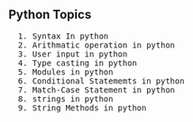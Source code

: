 <h2>Python Topics</h2>

<pre>
  1. Syntax In python
  2. Arithmatic operation in python
  3. User input in python
  4. Type casting in python
  5. Modules in python
  6. Conditional Statememts in python
  7. Match-Case Statement in python
  8. strings in python
  9. String Methods in python
</pre>
